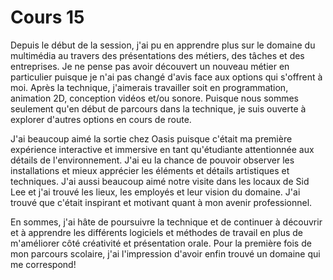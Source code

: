 # Cours 15

Depuis le début de la session, j'ai pu en apprendre plus sur le domaine du multimédia au travers des présentations des métiers, des tâches et des entreprises. Je ne pense pas avoir découvert un nouveau métier en particulier puisque je n'ai pas changé d'avis face aux options qui s'offrent à moi. Après la technique, j'aimerais travailler soit en programmation, animation 2D, conception vidéos et/ou sonore. Puisque nous sommes seulement qu'en début de parcours dans la technique, je suis ouverte à explorer d'autres options en cours de route. 

J'ai beaucoup aimé la sortie chez Oasis puisque c'était ma première expérience interactive et immersive en tant qu'étudiante attentionnée aux détails de l'environnement. J'ai eu la chance de pouvoir observer les installations et mieux apprécier les éléments et détails artistiques et techniques. J'ai aussi beaucoup aimé notre visite dans les locaux de Sid Lee et j'ai trouvé les lieux, les employés et leur vision du domaine. J'ai trouvé que c'était inspirant et motivant quant à mon avenir professionnel.

En sommes, j'ai hâte de poursuivre la technique et de continuer à découvrir et à apprendre les différents logiciels et méthodes de travail en plus de m'améliorer côté créativité et présentation orale. Pour la première fois de mon parcours scolaire, j'ai l'impression d'avoir enfin trouvé un domaine qui me correspond!
